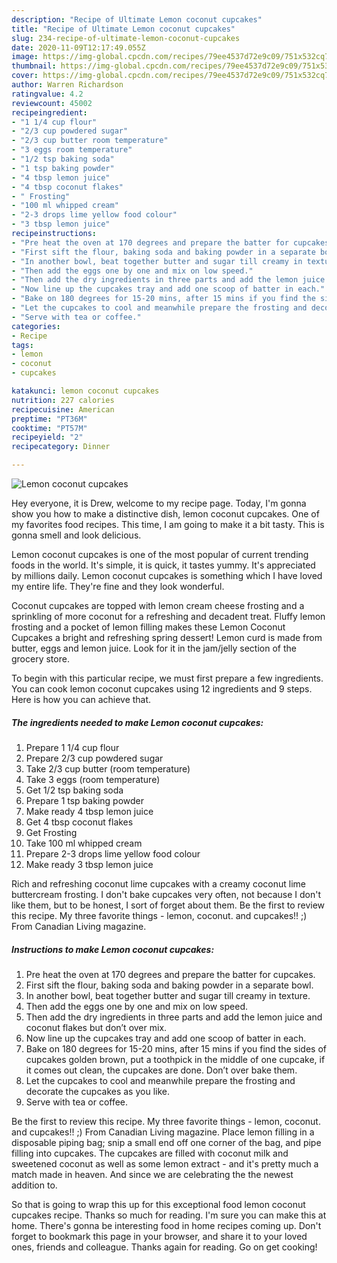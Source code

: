 ```yaml
---
description: "Recipe of Ultimate Lemon coconut cupcakes"
title: "Recipe of Ultimate Lemon coconut cupcakes"
slug: 234-recipe-of-ultimate-lemon-coconut-cupcakes
date: 2020-11-09T12:17:49.055Z
image: https://img-global.cpcdn.com/recipes/79ee4537d72e9c09/751x532cq70/lemon-coconut-cupcakes-recipe-main-photo.jpg
thumbnail: https://img-global.cpcdn.com/recipes/79ee4537d72e9c09/751x532cq70/lemon-coconut-cupcakes-recipe-main-photo.jpg
cover: https://img-global.cpcdn.com/recipes/79ee4537d72e9c09/751x532cq70/lemon-coconut-cupcakes-recipe-main-photo.jpg
author: Warren Richardson
ratingvalue: 4.2
reviewcount: 45002
recipeingredient:
- "1 1/4 cup flour"
- "2/3 cup powdered sugar"
- "2/3 cup butter room temperature"
- "3 eggs room temperature"
- "1/2 tsp baking soda"
- "1 tsp baking powder"
- "4 tbsp lemon juice"
- "4 tbsp coconut flakes"
- " Frosting"
- "100 ml whipped cream"
- "2-3 drops lime yellow food colour"
- "3 tbsp lemon juice"
recipeinstructions:
- "Pre heat the oven at 170 degrees and prepare the batter for cupcakes."
- "First sift the flour, baking soda and baking powder in a separate bowl."
- "In another bowl, beat together butter and sugar till creamy in texture."
- "Then add the eggs one by one and mix on low speed."
- "Then add the dry ingredients in three parts and add the lemon juice and coconut flakes but don’t over mix."
- "Now line up the cupcakes tray and add one scoop of batter in each."
- "Bake on 180 degrees for 15-20 mins, after 15 mins if you find the sides of cupcakes golden brown, put a toothpick in the middle of one cupcake, if it comes out clean, the cupcakes are done. Don’t over bake them."
- "Let the cupcakes to cool and meanwhile prepare the frosting and decorate the cupcakes as you like."
- "Serve with tea or coffee."
categories:
- Recipe
tags:
- lemon
- coconut
- cupcakes

katakunci: lemon coconut cupcakes 
nutrition: 227 calories
recipecuisine: American
preptime: "PT36M"
cooktime: "PT57M"
recipeyield: "2"
recipecategory: Dinner

---
```



![Lemon coconut cupcakes](https://img-global.cpcdn.com/recipes/79ee4537d72e9c09/751x532cq70/lemon-coconut-cupcakes-recipe-main-photo.jpg)

Hey everyone, it is Drew, welcome to my recipe page. Today, I'm gonna show you how to make a distinctive dish, lemon coconut cupcakes. One of my favorites food recipes. This time, I am going to make it a bit tasty. This is gonna smell and look delicious.

Lemon coconut cupcakes is one of the most popular of current trending foods in the world. It's simple, it is quick, it tastes yummy. It's appreciated by millions daily. Lemon coconut cupcakes is something which I have loved my entire life. They're fine and they look wonderful.

Coconut cupcakes are topped with lemon cream cheese frosting and a sprinkling of more coconut for a refreshing and decadent treat. Fluffy lemon frosting and a pocket of lemon filling makes these Lemon Coconut Cupcakes a bright and refreshing spring dessert! Lemon curd is made from butter, eggs and lemon juice. Look for it in the jam/jelly section of the grocery store.


To begin with this particular recipe, we must first prepare a few ingredients. You can cook lemon coconut cupcakes using 12 ingredients and 9 steps. Here is how you can achieve that.

<!--inarticleads1-->

##### The ingredients needed to make Lemon coconut cupcakes:

1. Prepare 1 1/4 cup flour
1. Prepare 2/3 cup powdered sugar
1. Take 2/3 cup butter (room temperature)
1. Take 3 eggs (room temperature)
1. Get 1/2 tsp baking soda
1. Prepare 1 tsp baking powder
1. Make ready 4 tbsp lemon juice
1. Get 4 tbsp coconut flakes
1. Get  Frosting
1. Take 100 ml whipped cream
1. Prepare 2-3 drops lime yellow food colour
1. Make ready 3 tbsp lemon juice


Rich and refreshing coconut lime cupcakes with a creamy coconut lime buttercream frosting. I don&#39;t bake cupcakes very often, not because I don&#39;t like them, but to be honest, I sort of forget about them. Be the first to review this recipe. My three favorite things - lemon, coconut. and cupcakes!! ;) From Canadian Living magazine. 

<!--inarticleads2-->

##### Instructions to make Lemon coconut cupcakes:

1. Pre heat the oven at 170 degrees and prepare the batter for cupcakes.
1. First sift the flour, baking soda and baking powder in a separate bowl.
1. In another bowl, beat together butter and sugar till creamy in texture.
1. Then add the eggs one by one and mix on low speed.
1. Then add the dry ingredients in three parts and add the lemon juice and coconut flakes but don’t over mix.
1. Now line up the cupcakes tray and add one scoop of batter in each.
1. Bake on 180 degrees for 15-20 mins, after 15 mins if you find the sides of cupcakes golden brown, put a toothpick in the middle of one cupcake, if it comes out clean, the cupcakes are done. Don’t over bake them.
1. Let the cupcakes to cool and meanwhile prepare the frosting and decorate the cupcakes as you like.
1. Serve with tea or coffee.


Be the first to review this recipe. My three favorite things - lemon, coconut. and cupcakes!! ;) From Canadian Living magazine. Place lemon filling in a disposable piping bag; snip a small end off one corner of the bag, and pipe filling into cupcakes. The cupcakes are filled with coconut milk and sweetened coconut as well as some lemon extract - and it&#39;s pretty much a match made in heaven. And since we are celebrating the the newest addition to. 

So that is going to wrap this up for this exceptional food lemon coconut cupcakes recipe. Thanks so much for reading. I'm sure you can make this at home. There's gonna be interesting food in home recipes coming up. Don't forget to bookmark this page in your browser, and share it to your loved ones, friends and colleague. Thanks again for reading. Go on get cooking!
